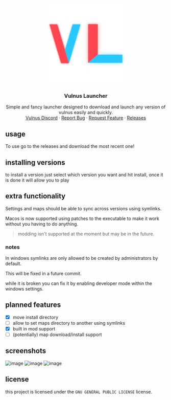 <!-- trololololololololololololololololololtrololololololololololololololololololtrololololololololololololololololololtrololololololololololololololololololtrololololololololololololololololololtrololololololololololololololololololtrololololololololololololol -->
<br />
<p align="center">
  <a href="https://github.com/RiskiVR/BSLegacyLauncher">
    <img src="https://github.com/pozm/vulnus-launcher/blob/master/Media/VulnusLauncherLogox.png" alt="Logo" width="250" height="250">
  </a>

  <h3 align="center">Vulnus Launcher</h3>

  <p align="center">
    Simple and fancy launcher designed to download and launch any version of vulnus easily and quickly.
    <br />
    <a href="https://discord.gg/vulnus">Vulnus Discord</a>
    ·
    <a href="https://github.com/pozm/vulnus-launcher/issues">Report Bug</a>
    ·
    <a href="https://github.com//pozm/vulnus-launcher/issues">Request Feature</a>
	·
    <a href="https://github.com/pozm/vulnus-launcher/releases">Releases</a>
  </p>
</p>

## usage
To use go to the releases and download the most recent one!

## installing versions
to install a version just select which version you want and hit install, once it is done it will allow you to play

## extra functionality
Settings and maps should be able to sync across versions using symlinks.

Macos is now supported using patches to the executable to make it work without you having to do anything.
> modding isn't supported at the moment but may be in the future.

### notes
In windows symlinks are only allowed to be created by administrators by default. 

This will be fixed in a future commit.

while it is broken you can fix it by enabling developer mode within the windows settings.

## planned features
- [x] move install directory
- [ ] allow to set maps directory to another using symlinks
- [x] built in mod support
- [ ] (potentially) map download/install support

## screenshots

![image](https://user-images.githubusercontent.com/44528100/165637876-33a99a96-1ccf-4238-90bc-21b5b72b0288.png)
![image](https://user-images.githubusercontent.com/44528100/165637908-ec56035e-da85-41e4-9f1c-5d317b807233.png)
![image](https://user-images.githubusercontent.com/44528100/165637949-77f386e0-c605-451c-957a-b10d0ff1f8af.png)

## license
this project is licensed under the `GNU GENERAL PUBLIC LICENSE` license.
